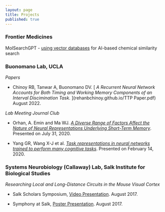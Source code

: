 ```yaml
---
layout: page
title: Projects
published: true
---
```

### Frontier Medicines
MolSearchGPT - [using vector databases](https://www.pinecone.io/customers/frontier-medicines/) for AI-based chemical similarity search

### Buonomano Lab, UCLA
_Papers_
- Chinoy RB, Tanwar A, Buonomano DV. [ _A Recurrent Neural Network Accounts for Both Timing and Working Memory Components of an Interval Discimination Task._ ](rehanbchinoy.github.io/TTP Paper.pdf) August 2022.

_Lab Meeting Journal Club_

- Orhan, A. Emin and Ma WJ. [_A Diverse Range of Factors Affect the Nature of Neural Representations Underlying Short-Term Memory_](rehanbchinoy.github.io/Orhan_Ma_Sequentiality_STM.pdf). Presented on July 31, 2020.

- Yang GR, Wang X-J et al. [_Task representations in neural networks trained to perform many cognitive tasks_](rehanbchinoy.github.io/Yang_Wang_Task_Representations.pdf). Presented on February 14, 2020.


### Systems Neurobiology (Callaway) Lab, Salk Institute for Biological Studies


_Researching Local and Long-Distance Circuits in the Mouse Visual Cortex_ 

- Salk Scholars Symposium, [Video Presentation](https://www.youtube.com/watch?v=e9wlPSK0rc8). August 2017.
    
- Symphony at Salk, [Poster Presentation](rehanbchinoy.github.io/salkposter.pdf). August 2017.

